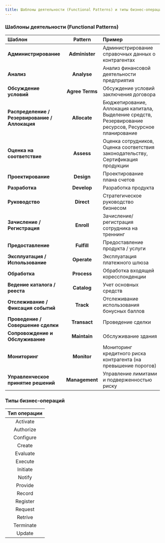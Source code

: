 ```yaml
---
title: Шаблоны деятельности (Functional Patterns) и типы бизнес-операций
---
```


### Шаблоны деятельности (Functional Patterns)

| Шаблон | Pattern | Пример |
|:---|:---:|:---|
| **Администрирование** | **Administer** | Администрирование справочных данных о контрагентах |
| **Анализ** | **Analyse** | Анализ финансовой деятельности предприятия |
| **Обсуждение условий** | **Agree Terms** | Обсуждение условий заключения договора |
| **Распределение / Резервирование / Аллокация** | **Allocate** | Бюджетирование, Аллокация капитала, Выделение средств, Резервирование ресурсов, Ресурсное планирование |
| **Оценка на соответствие** | **Assess** | Оценка сотрудников, Оценка соответствия законодательству, Сертификация продукции |
| **Проектирование** | **Design** | Проектирование плана счетов |
| **Разработка** | **Develop** | Разработка продукта |
| **Руководство** | **Direct** | Стратегическое руководство бизнесом |
| **Зачисление / Регистрация** | **Enroll** | Зачисление/регистрация сотрудника на треннинг |
| **Предоставление** | **Fulfill** | Предоставление продукта / услуги |
| **Эксплуатация / Использование** | **Operate** | Эксплуатация платежного шлюза |
| **Обработка** | **Process** | Обработка входящей коресспонденции |
| **Ведение каталога / рееста** | **Catalog** | Учет основных средств |
| **Отслеживание / Фиксация событий** | **Track** | Отслеживание использования бонусных баллов |
| **Проведение / Совершение сделки** | **Transact** | Проведение сделки |
| **Сопровождение и Обслуживание** | **Maintain** | Обслуживание здания |
| **Мониторинг** | **Monitor** | Мониторинг кредитного риска контрагента (на превышение порогов) |
| **Управленческое принятие решений** | **Management** | Управление лимитами и подверженностью риску |



### Типы бизнес-операций

| Тип операции |
|:---:|
| Activate |
| Authorize |
| Configure |
| Create |
| Evaluate |
| Execute |
| Initiate |
| Notify |
| Provide |
| Record |
| Register |
| Request |
| Retrive |
| Terminate |
| Update |
